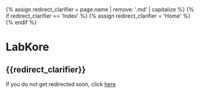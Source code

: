 {% assign redirect_clarifier = page.name | remove: '.md' | capitalize %}
{% if redirect_clarifier == 'Index' %}
  {% assign redirect_clarifier = 'Home' %}
{% endif %}

# LabKore
## {{redirect_clarifier}}

If you do not get redirected soon, click [here](https://www.curseforge.com/minecraft/mc-mods/labkit-labkore/issues)

<script type="text/javascript">
  setTimeout(() => window.location.replace(document.querySelector('a').href), 3 * 1000);
</script>